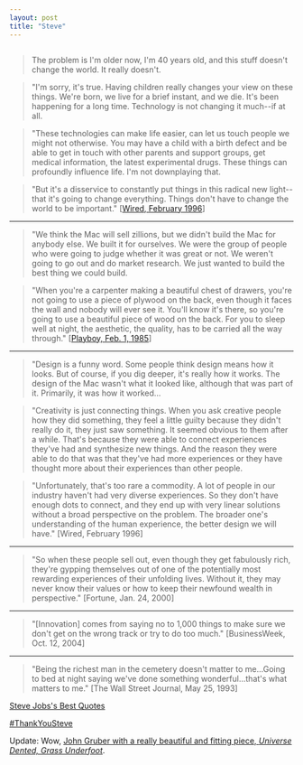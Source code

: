 ```yaml
---
layout: post
title: "Steve"
---
```


<img src="http://danielsjourney.com/images/steve-jobs-at-home-1982.jpg" title="">

> The problem is I'm older now, I'm 40 years old, and this stuff doesn't change the world. It really doesn't.

> "I'm sorry, it's true. Having children really changes your view on these things. We're born, we live for a brief instant, and we die. It's been happening for a long time. Technology is not changing it much--if at all.

> "These technologies can make life easier, can let us touch people we might not otherwise. You may have a child with a birth defect and be able to get in touch with other parents and support groups, get medical information, the latest experimental drugs. These things can profoundly influence life. I'm not downplaying that.

> "But it's a disservice to constantly put things in this radical new light--that it's going to change everything. Things don't have to change the world to be important." [[Wired, February 1996](http://www.wired.com/wired/archive/4.02/jobs_pr.html)]

---

> "We think the Mac will sell zillions, but we didn't build the Mac for anybody else. We built it for ourselves. We were the group of people who were going to judge whether it was great or not. We weren't going to go out and do market research. We just wanted to build the best thing we could build.

> "When you're a carpenter making a beautiful chest of drawers, you're not going to use a piece of plywood on the back, even though it faces the wall and nobody will ever see it. You'll know it's there, so you're going to use a beautiful piece of wood on the back. For you to sleep well at night, the aesthetic, the quality, has to be carried all the way through." [[Playboy, Feb. 1, 1985](http://www.scribd.com/doc/43945579/Playboy-Interview-With-Steve-Jobs)]

---

> "Design is a funny word. Some people think design means how it looks. But of course, if you dig deeper, it's really how it works. The design of the Mac wasn't what it looked like, although that was part of it. Primarily, it was how it worked...

> "Creativity is just connecting things. When you ask creative people how they did something, they feel a little guilty because they didn't really do it, they just saw something. It seemed obvious to them after a while. That's because they were able to connect experiences they've had and synthesize new things. And the reason they were able to do that was that they've had more experiences or they have thought more about their experiences than other people.

> "Unfortunately, that's too rare a commodity. A lot of people in our industry haven't had very diverse experiences. So they don't have enough dots to connect, and they end up with very linear solutions without a broad perspective on the problem. The broader one's understanding of the human experience, the better design we will have." [Wired, February 1996]

---

> "So when these people sell out, even though they get fabulously rich, they're gypping themselves out of one of the potentially most rewarding experiences of their unfolding lives. Without it, they may never know their values or how to keep their newfound wealth in perspective." [Fortune, Jan. 24, 2000]

---

> "[Innovation] comes from saying no to 1,000 things to make sure we don't get on the wrong track or try to do too much." [BusinessWeek, Oct. 12, 2004]

---

> "Being the richest man in the cemetery doesn't matter to me...Going to bed at night saying we've done something wonderful...that's what matters to me." [The Wall Street Journal, May 25, 1993]

<p class="no-caps"><a href="http://blogs.wsj.com/digits/2011/08/24/steve-jobss-best-quotes/">Steve Jobs's Best Quotes</a></p>

[#ThankYouSteve](http://twitter.com/#!/search/%23ThankYouSteve)

<p class="postscript">Update: Wow, <a href="http://daringfireball.net/2011/10/universe_dented_grass_underfoot">John Gruber with a really beautiful and fitting piece, <span style="font-style:italic">Universe Dented, Grass Underfoot</span></a>.</p>
